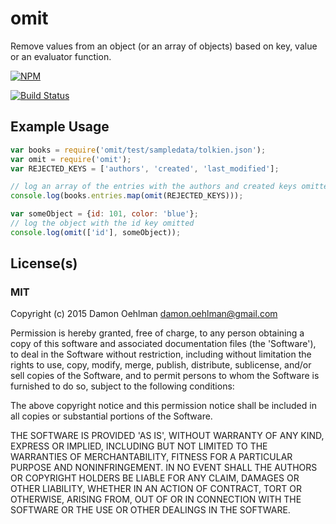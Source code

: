 # omit

Remove values from an object (or an array of objects) based on key, value or
an evaluator function.


[![NPM](https://nodei.co/npm/omit.png)](https://nodei.co/npm/omit/)

[![Build Status](https://img.shields.io/travis/DamonOehlman/omit.svg?branch=master)](https://travis-ci.org/DamonOehlman/omit) 

## Example Usage

```js
var books = require('omit/test/sampledata/tolkien.json');
var omit = require('omit');
var REJECTED_KEYS = ['authors', 'created', 'last_modified'];

// log an array of the entries with the authors and created keys omitted
console.log(books.entries.map(omit(REJECTED_KEYS)));
```

```js
var someObject = {id: 101, color: 'blue'};
// log the object with the id key omitted
console.log(omit(['id'], someObject));
```

## License(s)

### MIT

Copyright (c) 2015 Damon Oehlman <damon.oehlman@gmail.com>

Permission is hereby granted, free of charge, to any person obtaining
a copy of this software and associated documentation files (the
'Software'), to deal in the Software without restriction, including
without limitation the rights to use, copy, modify, merge, publish,
distribute, sublicense, and/or sell copies of the Software, and to
permit persons to whom the Software is furnished to do so, subject to
the following conditions:

The above copyright notice and this permission notice shall be
included in all copies or substantial portions of the Software.

THE SOFTWARE IS PROVIDED 'AS IS', WITHOUT WARRANTY OF ANY KIND,
EXPRESS OR IMPLIED, INCLUDING BUT NOT LIMITED TO THE WARRANTIES OF
MERCHANTABILITY, FITNESS FOR A PARTICULAR PURPOSE AND NONINFRINGEMENT.
IN NO EVENT SHALL THE AUTHORS OR COPYRIGHT HOLDERS BE LIABLE FOR ANY
CLAIM, DAMAGES OR OTHER LIABILITY, WHETHER IN AN ACTION OF CONTRACT,
TORT OR OTHERWISE, ARISING FROM, OUT OF OR IN CONNECTION WITH THE
SOFTWARE OR THE USE OR OTHER DEALINGS IN THE SOFTWARE.
